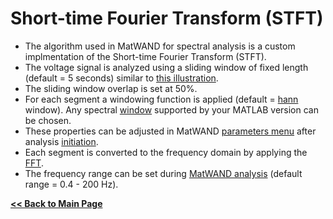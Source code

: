 # Short-time Fourier Transform (STFT)

- The algorithm used in MatWAND for spectral analysis is a custom implmentation of the Short-time Fourier Transform (STFT).
- The voltage signal is analyzed using a sliding window of fixed length (default = 5 seconds) similar to 
[this illustration](https://www.mathworks.com/help/signal/ref/iscola_stft.png).
- The sliding window overlap is set at 50%.
- For each segment a windowing function is applied (default = [hann](https://www.mathworks.com/help/signal/ref/hann.html) window). 
Any spectral [window](https://www.mathworks.com/help/signal/windows.html) supported by your MATLAB version can be chosen.
- These properties can be adjusted in MatWAND [parameters menu](/Images/tutorial/input_parameters_gui.png) after analysis 
[initiation](/Docs/Step-by-Step.md/#2-choose-file-and-analysis-parameters).
- Each segment is converted to the frequency domain by applying the [FFT](https://www.mathworks.com/help/signal/ug/power-spectral-density-estimates-using-fft.html).
- The frequency range can be set during [MatWAND analysis](/Docs/Step-by-Step.md/#4-initiate-spectral-analysis) (default range = 0.4 - 200 Hz).

**[<< Back to Main Page](/README.md)**
